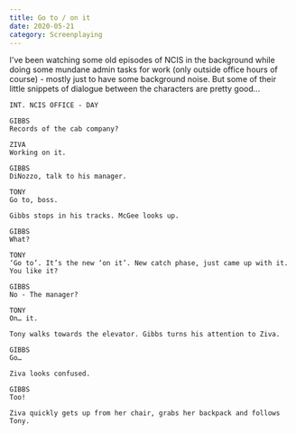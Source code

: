 ```yaml
---
title: Go to / on it
date: 2020-05-21
category: Screenplaying
---
```


I've been watching some old episodes of NCIS in the background while doing some mundane admin tasks for work (only outside office hours of course) - mostly just to have some background noise. But some of their little snippets of dialogue between the characters are pretty good…

```fountain
INT. NCIS OFFICE - DAY

GIBBS
Records of the cab company?

ZIVA
Working on it.

GIBBS
DiNozzo, talk to his manager.

TONY
Go to, boss.

Gibbs stops in his tracks. McGee looks up.

GIBBS
What?

TONY
‘Go to’. It’s the new ‘on it’. New catch phase, just came up with it. You like it?

GIBBS
No - The manager?

TONY
On… it.

Tony walks towards the elevator. Gibbs turns his attention to Ziva.

GIBBS
Go…

Ziva looks confused.

GIBBS
Too!

Ziva quickly gets up from her chair, grabs her backpack and follows Tony.
```
